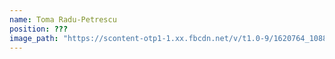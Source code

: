 ```yaml
---
name: Toma Radu-Petrescu
position: ???
image_path: "https://scontent-otp1-1.xx.fbcdn.net/v/t1.0-9/1620764_1088548147836801_6922666912511857287_n.jpg?_nc_cat=102&oh=aec2fa8484119a00f2faaa61662a89d3&oe=5C5A7DA2"
---
```

